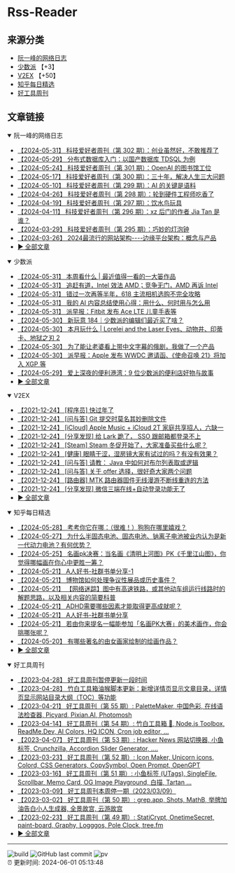 # Rss-Reader

## 来源分类

* [阮一峰的网络日志](#阮一峰的网络日志)
* [少数派](#少数派) 【+3】
* [V2EX](#V2EX) 【+50】
* [知乎每日精选](#知乎每日精选)
* [好工具周刊](#好工具周刊)

## 文章链接

<details open>
    <summary id="阮一峰的网络日志">
     阮一峰的网络日志
    </summary>


* [【2024-05-31】 科技爱好者周刊（第 302 期）：创业虽然好，不敢推荐了](http://www.ruanyifeng.com/blog/2024/05/weekly-issue-302.html)
* [【2024-05-29】 分布式数据库入门：以国产数据库 TDSQL 为例](http://www.ruanyifeng.com/blog/2024/05/tdsql.html)
* [【2024-05-24】 科技爱好者周刊（第 301 期）：OpenAI 的图书馆工位](http://www.ruanyifeng.com/blog/2024/05/weekly-issue-301.html)
* [【2024-05-17】 科技爱好者周刊（第 300 期）：三十年，解决人生三大问题](http://www.ruanyifeng.com/blog/2024/05/weekly-issue-300.html)
* [【2024-05-10】 科技爱好者周刊（第 299 期）：AI 的关键是语料](http://www.ruanyifeng.com/blog/2024/05/weekly-issue-299.html)
* [【2024-04-26】 科技爱好者周刊（第 298 期）：轮到硬件工程师吃香了](http://www.ruanyifeng.com/blog/2024/04/weekly-issue-298.html)
* [【2024-04-19】 科技爱好者周刊（第 297 期）：饮水鸟玩具](http://www.ruanyifeng.com/blog/2024/04/weekly-issue-297.html)
* [【2024-04-11】 科技爱好者周刊（第 296 期）：xz 后门的作者 Jia Tan 是谁？](http://www.ruanyifeng.com/blog/2024/04/weekly-issue-296.html)
* [【2024-03-29】 科技爱好者周刊（第 295 期）：巧妙的灯泡钟](http://www.ruanyifeng.com/blog/2024/03/weekly-issue-295.html)
* [【2024-03-26】 2024最流行的网站架构----边缘平台架构：概念与产品](http://www.ruanyifeng.com/blog/2024/03/edge-platform.html)
* [:arrow_forward: 全部文章](data/阮一峰的网络日志.md)
</details>

<details open>
    <summary id="少数派">
     少数派
    </summary>


* [【2024-05-31】 本周看什么 | 最近值得一看的一大篓作品](https://sspai.com/post/89259)
* [【2024-05-31】 追赶有道，Intel 效法 AMD；竞争无门，AMD 再诉 Intel](https://sspai.com/prime/story/sv-anecdotes-09)
* [【2024-05-31】 错过一次再等半年，618 主流相机选购不完全攻略](https://sspai.com/post/89245)
* [【2024-05-31】 我的 AI 内容总结使用心得：用什么、何时用与怎么用](https://sspai.com/post/88530)
* [【2024-05-31】 派早报：Fitbit 发布 Ace LTE 儿童手表等](https://sspai.com/post/89242)
* [【2024-05-30】 新玩意 184｜少数派的编辑们最近买了啥？](https://sspai.com/post/89223)
* [【2024-05-30】 本月玩什么 | Lorelei and the Laser Eyes、动物井、印蒂卡、地狱之刃 2](https://sspai.com/post/89216)
* [【2024-05-30】 为了能让老婆看上带中文字幕的俄剧，我做了一个产品](https://sspai.com/post/88291)
* [【2024-05-30】 派早报：Apple 发布 WWDC 邀请函、《使命召唤 21》将加入 XGP 等](https://sspai.com/post/89208)
* [【2024-05-29】 爱上深夜的便利港湾：9 位少数派的便利店好物与故事](https://sspai.com/post/89163)
* [:arrow_forward: 全部文章](data/少数派.md)
</details>

<details open>
    <summary id="V2EX">
     V2EX
    </summary>


* [【2021-12-24】 [程序员] 快过年了](https://www.v2ex.com/t/824201)
* [【2021-12-24】 [问与答] Git 提交时莫名其妙删除文件](https://www.v2ex.com/t/824200)
* [【2021-12-24】 [iCloud] Apple Music + iCloud 2T 家庭共享招人，六缺一](https://www.v2ex.com/t/824199)
* [【2021-12-24】 [分享发现] 给 Lark 跪了， SSO 跟邮箱都登录不上](https://www.v2ex.com/t/824198)
* [【2021-12-24】 [Steam] Steam 冬促开始了，大家准备买些什么呢？](https://www.v2ex.com/t/824197)
* [【2021-12-24】 [健康] 眼睛干涩，湿房镜大家有试过的吗？有没有效果？](https://www.v2ex.com/t/824196)
* [【2021-12-24】 [问与答] 请教： Java 中如何对布尔列表取或逻辑](https://www.v2ex.com/t/824194)
* [【2021-12-24】 [问与答] 关于 offer 选择，很好奇大家两个问题](https://www.v2ex.com/t/824192)
* [【2021-12-24】 [路由器] MTK 路由器固件无线漫游不断线重连的方法](https://www.v2ex.com/t/824191)
* [【2021-12-24】 [分享发现] 微信三端在线+自动登录功能无了](https://www.v2ex.com/t/824190)
* [:arrow_forward: 全部文章](data/V2EX.md)
</details>

<details open>
    <summary id="知乎每日精选">
     知乎每日精选
    </summary>


* [【2024-05-28】 考考你它在哪：（很难！）狗狗在哪里嬉戏？](http://www.zhihu.com/question/657268769/answer/3511584186?utm_campaign=rss&utm_medium=rss&utm_source=rss&utm_content=title)
* [【2024-05-27】 为什么半固态电池、固态电池、钠离子电池被业内认为是新一代动力电池？有何优势？](http://www.zhihu.com/question/648735601/answer/3434048465?utm_campaign=rss&utm_medium=rss&utm_source=rss&utm_content=title)
* [【2024-05-25】 名画pk决赛：当名画《清明上河图》PK《千里江山图》，你觉得哪幅画在你心中更胜一筹？](http://www.zhihu.com/question/656999935/answer/3509102960?utm_campaign=rss&utm_medium=rss&utm_source=rss&utm_content=title)
* [【2024-05-21】 A人好书-社群书单分享-1](http://zhuanlan.zhihu.com/p/698648430?utm_campaign=rss&utm_medium=rss&utm_source=rss&utm_content=title)
* [【2024-05-21】 博物馆如何处理争议性展品或历史事件？](http://www.zhihu.com/question/656010784/answer/3502017859?utm_campaign=rss&utm_medium=rss&utm_source=rss&utm_content=title)
* [【2024-05-21】 【网络迷踪】图中有高速铁路，或其他动车组运行线路时的解题思路，以及相关内容的简要科普](http://zhuanlan.zhihu.com/p/625352281?utm_campaign=rss&utm_medium=rss&utm_source=rss&utm_content=title)
* [【2024-05-21】 ADHD需要哪些因素才能取得更高成就呢？](http://zhuanlan.zhihu.com/p/693065733?utm_campaign=rss&utm_medium=rss&utm_source=rss&utm_content=title)
* [【2024-05-21】 A人好书-社群书单分享](http://zhuanlan.zhihu.com/p/698648430?utm_campaign=rss&utm_medium=rss&utm_source=rss&utm_content=title)
* [【2024-05-21】 若由你来提名一幅能参加「名画PK大赛」的美术画作，你会挑哪张呢？](http://www.zhihu.com/question/654055226/answer/3481928199?utm_campaign=rss&utm_medium=rss&utm_source=rss&utm_content=title)
* [【2024-05-20】 有哪些著名的由女画家绘制的绘画作品？](http://www.zhihu.com/question/656191726/answer/3500705930?utm_campaign=rss&utm_medium=rss&utm_source=rss&utm_content=title)
* [:arrow_forward: 全部文章](data/知乎每日精选.md)
</details>

<details open>
    <summary id="好工具周刊">
     好工具周刊
    </summary>


* [【2023-04-28】 好工具周刊暂停更新一段时间](https://bestxtools.zhubai.love/posts/2263527393547292672)
* [【2023-04-28】 竹白工具箱油猴脚本更新：新增详情页显示文章目录，详情页显示网站目录大纲（TOC）等功能](https://bestxtools.zhubai.love/posts/2263527393547292672)
* [【2023-04-21】 好工具周刊（第 55 期）: PaletteMaker, 中国色彩, 在线语法检查器, Picyard, Pixian.AI, Photomosh](https://bestxtools.zhubai.love/posts/2260993907208835072)
* [【2023-04-14】 好工具周刊（第 54 期）: 竹白工具箱 🧰, Node.js Toolbox, ReadMe.Dev, AI Colors, HQ ICON, Cron job editor, ...](https://bestxtools.zhubai.love/posts/2258541502231805952)
* [【2023-04-07】 好工具周刊（第 53 期）: Hacker News 网站切换器, 小鱼标签, Crunchzilla, Accordion Slider Generator, ....](https://bestxtools.zhubai.love/posts/2255931383602020352)
* [【2023-03-23】 好工具周刊（第 52 期）: Icon Maker, Unicorn icons, Colord, CSS Generators, CopySymbol, Open Prompt, OpenGPT](https://bestxtools.zhubai.love/posts/2250649351762280448)
* [【2023-03-16】 好工具周刊（第 51 期）: 小鱼标签 (UTags), SingleFile, Scrollbar, Memo Card, OG Image Playground, 白描, Tartan ...](https://bestxtools.zhubai.love/posts/2248101999973670912)
* [【2023-03-09】 好工具周刊本周停一期（2023/03/09）](https://bestxtools.zhubai.love/posts/2245516916011892736)
* [【2023-03-02】 好工具周刊（第 50 期）: grep.app, Shots, MathB, 举牌加油告白小人生成器, 全景故宫, 云游故宫](https://bestxtools.zhubai.love/posts/2243018555094687744)
* [【2023-02-23】 好工具周刊（第 49 期）: StatiCrypt, OnetimeSecret, paint-board, Graphy, Logggos, Pole Clock, tree.fm](https://bestxtools.zhubai.love/posts/2240480765706440704)
* [:arrow_forward: 全部文章](data/好工具周刊.md)
</details>


---

![build](https://github.com/LikaiLee/rss-reader/workflows/rss%20reader/badge.svg)
![GitHub last commit](https://img.shields.io/github/last-commit/likailee/rss-reader)
![pv](https://pageview.vercel.app/?github_user=likailee) <br>
:alarm_clock: 更新时间: 2024-06-01 05:13:48